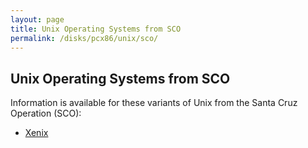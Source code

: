 ```yaml
---
layout: page
title: Unix Operating Systems from SCO
permalink: /disks/pcx86/unix/sco/
---
```


Unix Operating Systems from SCO
---

Information is available for these variants of Unix from the Santa Cruz Operation (SCO):

* [Xenix](xenix/)
